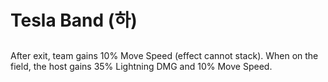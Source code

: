 # Tesla Band (하)

##

After exit, team gains 10% Move Speed (effect cannot stack). When on the field, the host gains 35% Lightning DMG and 10% Move Speed.
